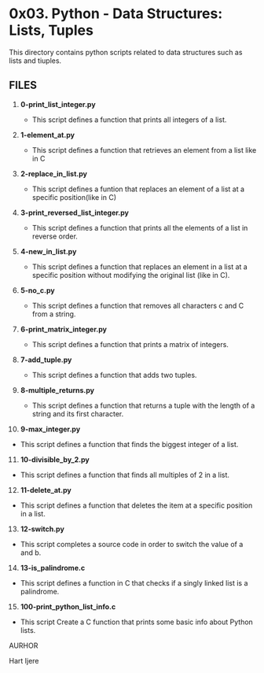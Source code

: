 # 0x03. Python - Data Structures: Lists, Tuples
This directory contains python scripts related to data structures such as lists and tiuples.

## FILES

1. **0-print_list_integer.py**
   - This script defines a function that prints all integers of a list.

2. **1-element_at.py**
   - This script defines a function that retrieves an element from a list like in C

3. **2-replace_in_list.py**
   - This script defines a funtion that replaces an element of a list at a specific position(like in C)

4. **3-print_reversed_list_integer.py**
   - This script defines a function that prints all the elements of a list in reverse order.

5. **4-new_in_list.py**
   - This script defines a function that replaces an element in a list at a specific position without modifying the original list (like in C).

6. **5-no_c.py**
   - This script defines a function that removes all characters c and C from a string.

7. **6-print_matrix_integer.py**
   - This script defines a function that prints a matrix of integers.

8. **7-add_tuple.py**
   - This script defines a function that adds two tuples.

9. **8-multiple_returns.py**
   - This script defines a function that returns a tuple with the length of a string and its first character.

10. **9-max_integer.py**
   - This script defines a function that finds the biggest integer of a list.

11. **10-divisible_by_2.py**
   - This script defines a function that finds all multiples of 2 in a list.

12. **11-delete_at.py**
   - This script defines a function that deletes the item at a specific position in a list.

13. **12-switch.py**
   + This script completes a source code in order to switch the value of a and b.

14. **13-is_palindrome.c**
   - This script defines a function in C that checks if a singly linked list is a palindrome.

15. **100-print_python_list_info.c**
   - This script Create a C function that prints some basic info about Python lists.

AURHOR

Hart Ijere
